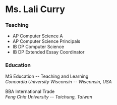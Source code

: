 # Ms. Lali Curry

### Teaching  
* AP Computer Science A
* AP Computer Science Principals
* IB DP Computer Science
* IB DP Extended Essay Coordinator

### Education  
MS Education -- Teaching and Learning  
*Concordia University Wisconsin -- Wisconsin, USA*  

BBA International Trade  
*Feng Chia University -- Taichung, Taiwan*
